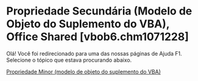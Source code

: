 
# Propriedade Secundária (Modelo de Objeto do Suplemento do VBA), Office Shared [vbob6.chm1071228]

Olá! Você foi redirecionado para uma das nossas páginas de Ajuda F1. Selecione o tópico que estava procurando abaixo.

[Propriedade Minor (modelo de objeto do suplemento do VBA)](http://msdn.microsoft.com/library/46cd28cf-ab0c-b091-d86c-d9d2a21c49a3%28Office.15%29.aspx)

